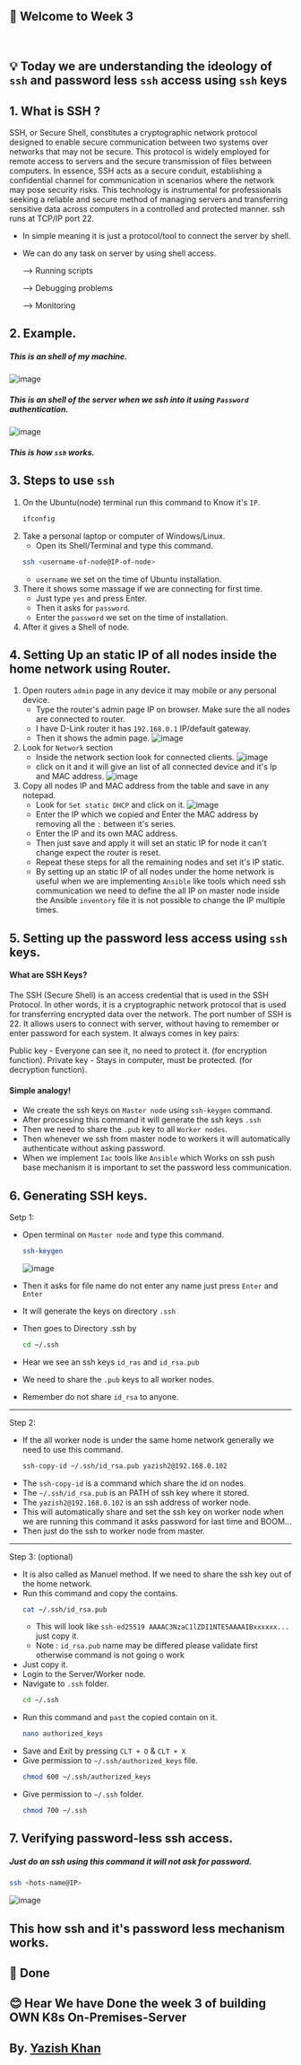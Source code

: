 ## 🚀 Welcome to Week 3
<br>

## 💡 Today we are understanding the ideology of `ssh` and password less `ssh` access using `ssh` keys 

## 1. What is SSH ?
SSH, or Secure Shell, constitutes a cryptographic network protocol designed to enable secure communication between two systems over networks that may not be secure. This protocol is widely employed for remote access to servers and the secure transmission of files between computers. In essence, SSH acts as a secure conduit, establishing a confidential channel for communication in scenarios where the network may pose security risks. This technology is instrumental for professionals seeking a reliable and secure method of managing servers and transferring sensitive data across computers in a controlled and protected manner. ssh runs at TCP/IP port 22. 
 
 - In simple meaning it is just a protocol/tool to connect the server by shell.
 - We can do any task on server by using shell access.

    --> Running scripts 

    --> Debugging problems

    --> Monitoring 

## 2. Example.
##### This is an shell of my machine. 
![image](https://github.com/user-attachments/assets/695777b8-b8b5-4491-bd26-a47e566463d1)


##### This is an shell of the server when we ssh into it using `Password` authentication.
![image](https://github.com/user-attachments/assets/ef9c0185-9f35-4e05-a082-a2d94c911ef9)

##### This is how `ssh` works.

## 3. Steps to use `ssh`

1. On the Ubuntu(node) terminal run this command to Know it's `IP`.
    ````bash
    ifconfig
    ````
2. Take a personal laptop or computer of Windows/Linux.
    - Open its Shell/Terminal and type this command.
    ````bash
    ssh <username-of-node@IP-of-node>
    ````
    - `username` we set on the time of Ubuntu installation.
3. There it shows some massage if we are connecting for first time.
    - Just type `yes` and press Enter.
    - Then it asks for `password`.
    - Enter the `password` we set on the time of installation.
4. After it gives a Shell of node.

## 4. Setting Up an static IP of all nodes inside the home network using Router.
1. Open routers `admin` page in any device it may mobile or any personal device.
    - Type the router's admin page IP on browser. Make sure the all nodes are connected to router.
    - I have D-Link router it has `192.168.0.1` IP/default gateway.
    - Then it shows the admin page.
    ![image](https://github.com/user-attachments/assets/4970eed4-5235-4944-ac70-bc45cd7804a3)
2. Look for `Network` section 
    - Inside the network section look for connected clients.
    ![image](https://github.com/user-attachments/assets/6f12ea1a-98a2-4ee9-9616-a8b46a628709)
    - click on it and it will give an list of all connected device and it's Ip and MAC address.
    ![image](https://github.com/user-attachments/assets/9cbb4ff6-1474-4020-911c-9c20b8399fa2)
3. Copy all nodes IP and MAC address from the table and save in any notepad.
    - Look for `Set static DHCP` and click on it.
    ![image](https://github.com/user-attachments/assets/9549f3a7-2750-4ee8-b02f-0a41551a4cda)
    - Enter the IP which we copied and Enter the MAC address by removing all the `:` between it's series.
    - Enter the IP and its own MAC address.
    - Then just save and apply it will set an static IP for node it can't change expect the router is reset.
    - Repeat these steps for all the remaining nodes and set it's IP static.
    - By setting up an static IP of all nodes under the home network is useful when we are implementing `Ansible` like tools which need ssh communication we need to define the all IP on master node inside the Ansible `inventory` file it is not possible to change the IP multiple times.

## 5. Setting up the password less access using `ssh` keys.
#### What are SSH Keys?
The SSH (Secure Shell) is an access credential that is used in the SSH Protocol. In other words, it is a cryptographic network protocol that is used for transferring encrypted data over the network. The port number of SSH is 22. It allows users to connect with server, without having to remember or enter password for each system. It always comes in key pairs:

Public key - Everyone can see it, no need to protect it. (for encryption function).
Private key - Stays in computer, must be protected. (for decryption function).
#### Simple analogy!
 - We create the ssh keys on `Master node` using `ssh-keygen` command.
 - After processing this command it will generate the ssh keys `.ssh` 
 - Then we need to share the `.pub` key to all `Worker nodes`.
 - Then whenever we ssh from master node to workers it will automatically authenticate without asking password. 
 - When we implement `Iac` tools like `Ansible` which Works on ssh push base mechanism it is important to set the password less communication.

 ## 6. Generating SSH keys.
 Setp 1:
 - Open terminal on `Master node` and type this command.
    ````bash
    ssh-keygen
    ````
    ![image](https://github.com/user-attachments/assets/4115c98c-d26b-494c-a477-bc2411bda59c)

 - Then it asks for file name do not enter any name just press `Enter` and `Enter`
 - It will generate the keys on directory `.ssh`
 - Then goes to Directory .ssh by
    ````bash
    cd ~/.ssh
    ````
 - Hear we see an ssh keys `id_ras` and `id_rsa.pub`  
 - We need to share the `.pub` keys to all worker nodes.
 - Remember do not share `id_rsa` to anyone.
----
Step 2:
- If the all worker node is under the same home network generally we need to use this command.
    ````bash
    ssh-copy-id ~/.ssh/id_rsa.pub yazish2@192.168.0.102
    ````
- The `ssh-copy-id` is a command which share the id on nodes.
- The `~/.ssh/id_rsa.pub` is an PATH of ssh key where it stored.
- The `yazish2@192.168.0.102` is an ssh address of worker node.
- This will automatically share and set the ssh key on worker node when we are running this command it asks password for last time and BOOM...
- Then just do the ssh to worker node from master. 
-----
Step 3: (optional)
- It is also called as Manuel method. If we need to share the ssh key out of the home network.
- Run this command and copy the contains.
    ````bash
    cat ~/.ssh/id_rsa.pub
    ````
    - This will look like `ssh-ed25519 AAAAC3NzaC1lZDI1NTE5AAAAIBxxxxxx...` just copy it.
    - Note : `id_rsa.pub` name may be differed please validate first otherwise command is not going o work 
- Just copy it.
- Login to the Server/Worker node.
- Navigate to `.ssh` folder.
    ````bash
    cd ~/.ssh
    ````
- Run this command and `past` the copied contain on it.
    ````bash
    nano authorized_keys
    ````
- Save and Exit by pressing `CLT + O` & `CLT + X`
- Give permission to `~/.ssh/authorized_keys` file.
    ````bash
    chmod 600 ~/.ssh/authorized_keys
    ````
- Give permission to `~/.ssh` folder.
    ````bash
    chmod 700 ~/.ssh
    ````

## 7. Verifying password-less ssh access.
##### Just do an ssh using this command it will not ask for password.

````bash
ssh <hots-name@IP>
`````
![image](https://github.com/user-attachments/assets/caef8fdb-c8d4-4c37-a475-debefeca45b0)

## This how ssh and it's password less mechanism works.

## 🥳 Done
## 😊 Hear We have Done the week 3 of building OWN K8s On-Premises-Server 

## By. [Yazish Khan](https://www.linkedin.com/in/yazish-khan-3634752b7?utm_source=share&utm_campaign=share_via&utm_content=profile&utm_medium=android_app)